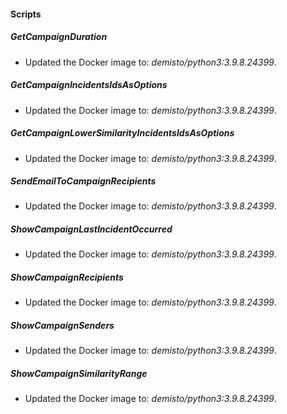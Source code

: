 
#### Scripts
##### GetCampaignDuration
- Updated the Docker image to: *demisto/python3:3.9.8.24399*.
##### GetCampaignIncidentsIdsAsOptions
- Updated the Docker image to: *demisto/python3:3.9.8.24399*.
##### GetCampaignLowerSimilarityIncidentsIdsAsOptions
- Updated the Docker image to: *demisto/python3:3.9.8.24399*.
##### SendEmailToCampaignRecipients
- Updated the Docker image to: *demisto/python3:3.9.8.24399*.
##### ShowCampaignLastIncidentOccurred
- Updated the Docker image to: *demisto/python3:3.9.8.24399*.
##### ShowCampaignRecipients
- Updated the Docker image to: *demisto/python3:3.9.8.24399*.
##### ShowCampaignSenders
- Updated the Docker image to: *demisto/python3:3.9.8.24399*.
##### ShowCampaignSimilarityRange
- Updated the Docker image to: *demisto/python3:3.9.8.24399*.